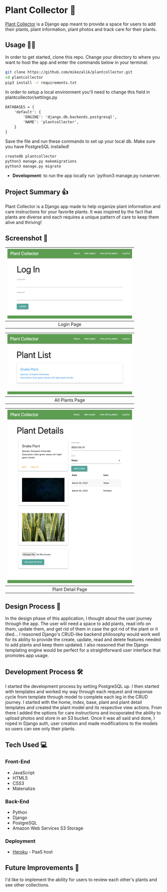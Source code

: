 # Plant Collector 🌿

[Plant Collector](https://plant-collections.herokuapp.com/) is a Django app meant to provide a space for users to add their plants, plant information, plant photos and track care for their plants.

## Usage 👩‍💻

In order to get started, clone this repo. Change your directory to where you want to host the app and enter the commands below in your terminal:

```bash
git clone https://github.com/mikezalik/plantcollector.git
cd plantcollector
pip3 install -r requirements.txt
```

In order to setup a local environment you'll need to change this field in plantcollector/settings.py

```
DATABASES = {
    'default': {
        'ENGINE': 'django.db.backends.postgresql',
        'NAME': 'plantcollector',
    }
}
```

Save the file and run these commands to set up your local db. Make sure you have PostgreSQL installed!

```
createdb plantcollector
python3 manage.py makemigrations
python3 manage.py migrate

```

- **Development**: to run the app locally run `python3 manage.py runserver.

## Project Summary 👍

Plant Collector is a Django app made to help organize plant information and care instructions for your favorite plants. It was inspired by the fact that plants are diverse and each requires a unique pattern of care to keep them alive and thriving!

## Screenshot 📸

| <img alt="Landing Page" src="public/login.png" width="400"> |
| :---------------------------------------------------------: |
|                         Login Page                          |

| <img alt="Landing Page" src="public/view_all.png" width="400"> |
| :------------------------------------------------------------: |
|                        All Plants Page                         |

| <img alt="Landing Page" src="public/plant_details.png" width="400"> |
| :-----------------------------------------------------------------: |
|                          Plant Detail Page                          |

## Design Process 📐

In the design phase of this application, I thought about the user journey through the app. The user will need a space to add plants, read info on them, update them, and get rid of them in case the got rid of the plant or it died... I reasoned Django's CRUD-like backend philosophy would work well for its ability to provide the create, update, read and delete features needed to add plants and keep them updated. I also reasoned that the Django templating engine would be perfect for a straightforward user interface that promotes app usage.

## Development Process 🛠

I started the development process by setting PostgreSQL up. I then started with templates and worked my way through each request and response cycle from template through model to complete each leg in the CRUD journey. I started with the home, index, base, plant and plant detail templates and created the plant model and its respective view actions. From there I added the options for care instructions and incoporated the ability to upload photos and store in an S3 bucket. Once it was all said and done, I roped in Django auth, user creation and made modifications to the models so users can see only their plants.

## Tech Used 💻

### Front-End

- JavaScript
- HTML5
- CSS3
- Materialize

### Back-End

- Python
- Django
- PostgreSQL
- Amazon Web Services S3 Storage

### Deployment

- [Heroku](https://heroku.com) - PaaS host

## Future Improvements 🚀

I'd like to implement the ability for users to review each other's plants and see other collections.

